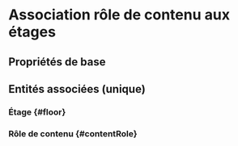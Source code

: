 # Association rôle de contenu aux étages



## Propriétés de base



## Entités associées (unique)

### Étage {#floor}
        

### Rôle de contenu {#contentRole}
        





<!--- THIS FILE IS GENERATED PLEASE DO NOT EDIT IT DIRECTLY --->
